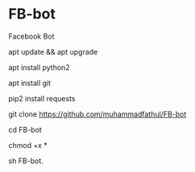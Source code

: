 # FB-bot
Facebook Bot

apt update && apt upgrade

apt install python2

apt install git

pip2 install requests

git clone https://github.com/muhammadfathul/FB-bot

cd FB-bot

chmod +x *

sh FB-bot.
